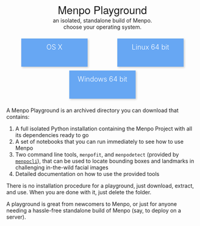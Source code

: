 
<link rel="stylesheet" type="text/css"  href="menpoinstall.css">
<style>
.download_button {
  background: rgb(103, 167, 243);
  color: white;
  margin: 5px 15px;
  padding: 12px;
  border: none;
  box-shadow: 2px 2px 5px #C7C7C7;
  height: 50px;
  width: 150px;
  font-weight: 300;
  font-size: large;
  transition: all .2s ease-in-out;
}
.download_button_container {
    display: flex;
    flex-direction: row;
    flex-wrap: wrap;
    justify-content: space-around;
}
</style>
<center>
  <div class="header_container">
    <strong style="font-size: 200%; font-family: 'HelveticaNeue-Light', 'Helvetica Neue Light', 'Helvetica Neue', Helvetica, Arial, 'Lucida Grande', sans-serif; font-weight: 500;">Menpo Playground</strong>
    <div class="menpochoose">an isolated, standalone build of Menpo.</div>
    <div class="menpochoose">choose your operating system.</div>
    <br>
    <div class="download_button_container">
        <a style="text-decoration: none; color: grey" href="http://static.menpo.org/playground/mac/menpo_playground.tar.xz" download>
          <div class="download_button">OS X</div>
        </a>
        <a style="text-decoration: none; color: grey" href="http://static.menpo.org/playground/linux64/menpo_playground.tar.xz" download>
          <div class="download_button">Linux 64 bit</div>
        </a>
        <a style="text-decoration: none; color: grey" href="http://static.menpo.org/playground/win64/menpo_playground.zip" download>
          <div class="download_button">Windows 64 bit</div>
        </a>
    </div>
  </div>
</center>
<br>
A Menpo Playground is an archived directory you can download that contains:

1. A full isolated Python installation containing the Menpo Project with all its dependencies ready to go
2. A set of notebooks that you can run immediately to see how to use Menpo
3. Two command line tools, `menpofit`, and `menpodetect` (provided by [`menpocli`](../menpocli/index.md)), that can be used to locate bounding boxes and landmarks in challenging in-the-wild facial images
4. Detailed documentation on how to use the provided tools

There is no installation procedure for a playground, just download, extract, and use. When you are done with it, just delete the folder.

A playground is great from newcomers to Menpo, or just for anyone needing a hassle-free standalone build of Menpo (say, to deploy on a server).
